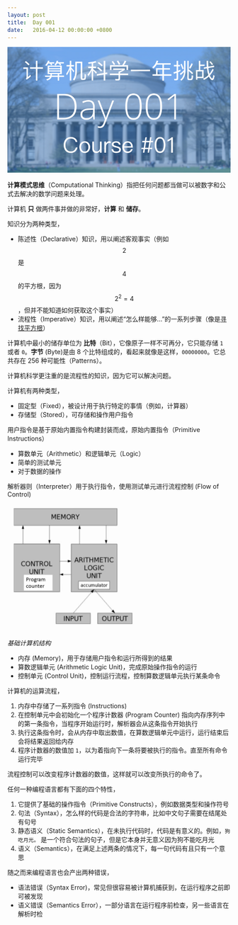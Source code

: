 ```yaml
---
layout: post
title:  Day 001
date:   2016-04-12 00:00:00 +0800
---
```


![](/images/Day001.png)

**计算模式思维**（Computational Thinking）指把任何问题都当做可以被数字和公式去解决的数学问题来处理。

计算机 **只** 做两件事并做的非常好，**计算** 和 **储存**。

知识分为两种类型，
- 陈述性（Declarative）知识，用以阐述客观事实（例如 $$2$$ 是 $$4$$ 的平方根，因为$$2 ^ 2 = 4$$，但并不能知道如何获取这个事实）
- 流程性（Imperative）知识，用以阐述“怎么样能够...”的一系列步骤（像是[寻找平方根](https://en.wikipedia.org/wiki/Methods_of_computing_square_roots)）

计算机中最小的储存单位为 **比特**（Bit），它像原子一样不可再分，它只能存储 `1` 或者 `0`。**字节** (Byte)是由 8 个比特组成的，看起来就像是这样，`00000000`。它总共存在 256 种可能性（Patterns）。

计算机科学更注重的是流程性的知识，因为它可以解决问题。

计算机有两种类型，

- 固定型（Fixed），被设计用于执行特定的事情（例如，计算器）
- 存储型（Stored），可存储和操作用户指令

用户指令是基于原始内置指令构建封装而成，原始内置指令（Primitive Instructions）

- 算数单元（Arithmetic）和逻辑单元（Logic）
- 简单的测试单元
- 对于数据的操作

解析器则（Interpreter）用于执行指令，使用测试单元进行流程控制 (Flow of Control)

<img src="/images/basic_machine_architecture.png" width="300">

*基础计算机结构*

- 内存 (Memory)，用于存储用户指令和运行所得到的结果
- 算数逻辑单元 (Arithmetic Logic Unit)，完成原始操作指令的运行
- 控制单元 (Control Unit)，控制运行流程，控制算数逻辑单元执行某条命令

计算机的运算流程，

1. 内存中存储了一系列指令 (Instructions)
2. 在控制单元中会初始化一个程序计数器 (Program Counter) 指向内存序列中的第一条指令，当程序开始运行时，解析器会从这条指令开始执行
3. 执行这条指令时，会从内存中取出数值，在算数逻辑单元中运行，运行结束后会将结果返回给内存
4. 程序计数器的数值加 `1`，以为着指向下一条将要被执行的指令。直至所有命令运行完毕

流程控制可以改变程序计数器的数值，这样就可以改变所执行的命令了。

任何一种编程语言都有下面的四个特性，

1. 它提供了基础的操作指令（Primitive Constructs），例如数据类型和操作符号
2. 句法（Syntax），怎么样的代码是合法的字符串，比如中文句子需要在结尾处有句号
3. 静态语义（Static Semantics），在未执行代码时，代码是有意义的。例如，`狗吃月光。` 是一个符合句法的句子，但是它本身并无意义因为狗不能吃月光
4. 语义（Semantics），在满足上述两条的情况下，每一句代码有且只有一个意思

随之而来编程语言也会产出两种错误，

- 语法错误（Syntax Error)，常见但很容易被计算机捕获到，在运行程序之前即可被发现
- 语义错误（Semantics Error），一部分语言在运行程序前检查，另一些语言在解析时检
